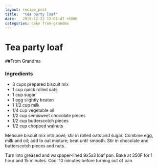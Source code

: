 ```yaml
---
layout: recipe_post
title:  "tea party loaf"
date:   2019-12-22 12:01:47 +0000
categories: cake from-grandma
---
```


# Tea party loaf
##From Grandma
### Ingredients
* 3 cups prepared biscuit mix
* 1 cup quick rolled oats
* 1 cup sugar
* 1 egg slightly beaten
* 1 1/2 cup milk
* 1/4 cup vegetable oil
* 1/2 cup semisweet chocolate pieces
* 1/2 cup butterscotch pieces
* 1/2 cup chopped walnuts

Measure biscuit mix into bowl; stir in rolled oats and sugar. Combine egg, milk and oil; add to oat mixture; beat until smooth. Stir in chocolate and butterscotch pieces and nuts.


Turn into greased and waxpaper-lined 9x5x3 loaf pan. Bake at 350F for 1 hour and 15 minutes. Cool 10 minutes before turning out of pan.

